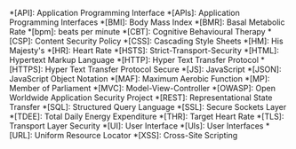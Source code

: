 *[API]: Application Programming Interface
*[APIs]: Application Programming Interfaces
*[BMI]: Body Mass Index
*[BMR]: Basal Metabolic Rate
*[bpm]: beats per minute
*[CBT]: Cognitive Behavioural Therapy
*[CSP]: Content Security Policy
*[CSS]: Cascading Style Sheets
*[HM]: His Majesty's
*[HR]: Heart Rate
*[HSTS]: Strict-Transport-Security
*[HTML]: Hypertext Markup Language
*[HTTP]: Hyper Text Transfer Protocol
*[HTTPS]: Hyper Text Transfer Protocol Secure
*[JS]: JavaScript
*[JSON]: JavaScript Object Notation
*[MAF]: Maximum Aerobic Function
*[MP]: Member of Parliament
*[MVC]: Model-View-Controller
*[OWASP]: Open Worldwide Application Security Project
*[REST]: Representational State Transfer
*[SQL]: Structured Query Language
*[SSL]: Secure Sockets Layer
*[TDEE]: Total Daily Energy Expenditure
*[THR]: Target Heart Rate
*[TLS]: Transport Layer Security
*[UI]: User Interface
*[UIs]: User Interfaces
*[URL]: Uniform Resource Locator
*[XSS]: Cross-Site Scripting